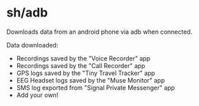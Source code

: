 sh/adb
========

Downloads data from an android phone via adb when connected.

Data downloaded:
- Recordings saved by the "Voice Recorder" app
- Recordings saved by the "Call Recorder" app
- GPS logs saved by the "Tiny Travel Tracker" app
- EEG Headset logs saved by the "Muse Monitor" app
- SMS log exported from "Signal Private Messenger" app
- Add your own!
